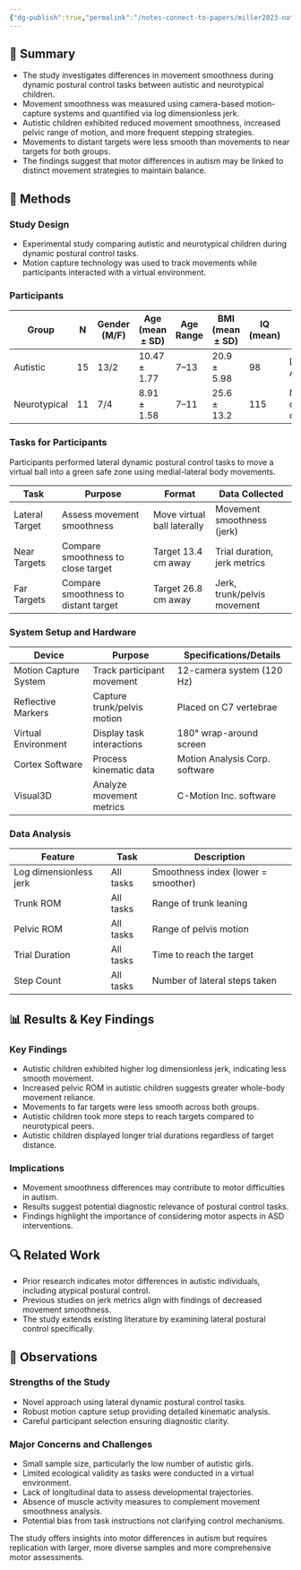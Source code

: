 ```yaml
---
{"dg-publish":true,"permalink":"/notes-connect-to-papers/miller2023-notes/"}
---
```


## 📌 Summary

- The study investigates differences in movement smoothness during dynamic postural control tasks between autistic and neurotypical children.
- Movement smoothness was measured using camera-based motion-capture systems and quantified via log dimensionless jerk.
- Autistic children exhibited reduced movement smoothness, increased pelvic range of motion, and more frequent stepping strategies.
- Movements to distant targets were less smooth than movements to near targets for both groups.
- The findings suggest that motor differences in autism may be linked to distinct movement strategies to maintain balance.

## 🔬 Methods

### Study Design

- Experimental study comparing autistic and neurotypical children during dynamic postural control tasks.
- Motion capture technology was used to track movements while participants interacted with a virtual environment.

### Participants

|Group|N|Gender (M/F)|Age (mean ± SD)|Age Range|BMI (mean ± SD)|IQ (mean)|Diagnosis|
|---|---|---|---|---|---|---|---|
|Autistic|15|13/2|10.47 ± 1.77|7–13|20.9 ± 5.98|98|DSM-based + ADOS-2|
|Neurotypical|11|7/4|8.91 ± 1.58|7–11|25.6 ± 13.2|115|No developmental conditions|

### Tasks for Participants

Participants performed lateral dynamic postural control tasks to move a virtual ball into a green safe zone using medial-lateral body movements.

|Task|Purpose|Format|Data Collected|
|---|---|---|---|
|Lateral Target|Assess movement smoothness|Move virtual ball laterally|Movement smoothness (jerk)|
|Near Targets|Compare smoothness to close target|Target 13.4 cm away|Trial duration, jerk metrics|
|Far Targets|Compare smoothness to distant target|Target 26.8 cm away|Jerk, trunk/pelvis movement|

### System Setup and Hardware

|Device|Purpose|Specifications/Details|
|---|---|---|
|Motion Capture System|Track participant movement|12-camera system (120 Hz)|
|Reflective Markers|Capture trunk/pelvis motion|Placed on C7 vertebrae|
|Virtual Environment|Display task interactions|180° wrap-around screen|
|Cortex Software|Process kinematic data|Motion Analysis Corp. software|
|Visual3D|Analyze movement metrics|C-Motion Inc. software|

### Data Analysis

|Feature|Task|Description|
|---|---|---|
|Log dimensionless jerk|All tasks|Smoothness index (lower = smoother)|
|Trunk ROM|All tasks|Range of trunk leaning|
|Pelvic ROM|All tasks|Range of pelvis motion|
|Trial Duration|All tasks|Time to reach the target|
|Step Count|All tasks|Number of lateral steps taken|

## 📊 Results & Key Findings

### Key Findings

- Autistic children exhibited higher log dimensionless jerk, indicating less smooth movement.
- Increased pelvic ROM in autistic children suggests greater whole-body movement reliance.
- Movements to far targets were less smooth across both groups.
- Autistic children took more steps to reach targets compared to neurotypical peers.
- Autistic children displayed longer trial durations regardless of target distance.

### Implications

- Movement smoothness differences may contribute to motor difficulties in autism.
- Results suggest potential diagnostic relevance of postural control tasks.
- Findings highlight the importance of considering motor aspects in ASD interventions.

## 🔍 Related Work

- Prior research indicates motor differences in autistic individuals, including atypical postural control.
- Previous studies on jerk metrics align with findings of decreased movement smoothness.
- The study extends existing literature by examining lateral postural control specifically.

## 📝 Observations

### Strengths of the Study

- Novel approach using lateral dynamic postural control tasks.
- Robust motion capture setup providing detailed kinematic analysis.
- Careful participant selection ensuring diagnostic clarity.

### Major Concerns and Challenges

- Small sample size, particularly the low number of autistic girls.
- Limited ecological validity as tasks were conducted in a virtual environment.
- Lack of longitudinal data to assess developmental trajectories.
- Absence of muscle activity measures to complement movement smoothness analysis.
- Potential bias from task instructions not clarifying control mechanisms.

The study offers insights into motor differences in autism but requires replication with larger, more diverse samples and more comprehensive motor assessments.